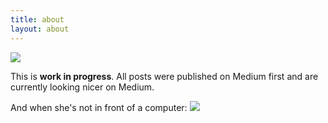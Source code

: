 ```yaml
---
title: about
layout: about
---
```


![](https://fhinkel.github.io/JSEngines-HowDoTheyEven/hinkelmann.jpeg)

This is **work in progress**. All posts were published on Medium first and are currently looking nicer on Medium. 

And when she's not in front of a computer:
![](https://fhinkel.github.io/images/horse.gif)



